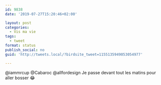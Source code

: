 ```yaml
---
id: 9838
date: '2019-07-27T15:20:46+02:00'

layout: post
categories:
  - Vis ma vie
tags:
  - tweet
format: status
publish_social: no
guid: 'http://tweets.local/?birdsite_tweet=1155135949053054977'

---
```


@iammrcup @Cabaroc @allfordesign Je passe devant tout les matins pour aller bosser 😂